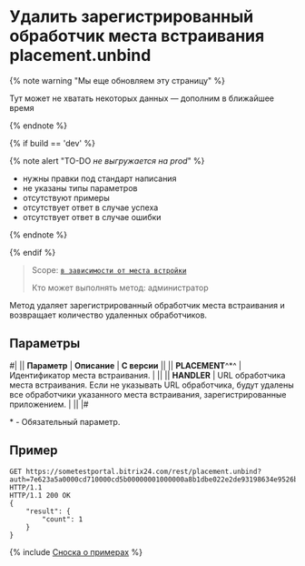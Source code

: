 # Удалить зарегистрированный обработчик места встраивания placement.unbind

{% note warning "Мы еще обновляем эту страницу" %}

Тут может не хватать некоторых данных — дополним в ближайшее время

{% endnote %}

{% if build == 'dev' %}

{% note alert "TO-DO _не выгружается на prod_" %}

- нужны правки под стандарт написания
- не указаны типы параметров
- отсутствуют примеры
- отсутствует ответ в случае успеха
- отсутствует ответ в случае ошибки

{% endnote %}

{% endif %}

> Scope: [`в зависимости от места встройки`](../scopes/permissions.md)
>
> Кто может выполнять метод: администратор

Метод удаляет зарегистрированный обработчик места встраивания и возвращает количество удаленных обработчиков.

## Параметры

#|
|| **Параметр** | **Описание** | **С версии** ||
|| **PLACEMENT**^*^ | Идентификатор места встраивания.  | ||
|| **HANDLER** | URL обработчика места встраивания. Если не указывать URL обработчика, будут удалены все обработчики указанного места встраивания, зарегистрированные приложением. | ||
|#

\* - Обязательный параметр.


## Пример

```http
GET https://sometestportal.bitrix24.com/rest/placement.unbind?auth=7e623a5a0000cd710000cd5b00000001000000a8b1dbe022e2de93198634e9526b00f7&placement=CRM_LEAD_DETAIL_TAB&handler=https%3A%2F%2Fwww.myapplicationhost.com%2Fplacement%2F HTTP/1.1
HTTP/1.1 200 OK
{
    "result": {
        "count": 1
    }
}
```

{% include [Сноска о примерах](../../_includes/examples.md) %}